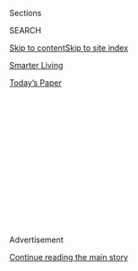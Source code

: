 <div id="app">

<div>

<div>

<div>

<div class="NYTAppHideMasthead css-1q2w90k e1suatyy0">

<div class="section css-ui9rw0 e1suatyy2">

<div class="css-eph4ug er09x8g0">

<div class="css-6n7j50">

</div>

<span class="css-1dv1kvn">Sections</span>

<div class="css-10488qs">

<span class="css-1dv1kvn">SEARCH</span>

</div>

[Skip to content](#site-content)[Skip to site index](#site-index)

</div>

<div id="masthead-section-label" class="css-1wr3we4 eaxe0e00">

[Smarter Living](https://www.nytimes.com/section/smarter-living)

</div>

<div class="css-10698na e1huz5gh0">

</div>

</div>

<div id="masthead-bar-one" class="section hasLinks css-15hmgas e1csuq9d3">

<div class="css-uqyvli e1csuq9d0">

</div>

<div class="css-1uqjmks e1csuq9d1">

</div>

<div class="css-9e9ivx">

[](https://myaccount.nytimes.com/auth/login?response_type=cookie&client_id=vi)

</div>

<div class="css-1bvtpon e1csuq9d2">

[Today’s Paper](https://www.nytimes.com/section/todayspaper)

</div>

</div>

</div>

</div>

<div data-aria-hidden="false">

<div id="site-content" role="main">

<div>

<div class="css-1aor85t" style="opacity:0.000000001;z-index:-1;visibility:hidden">

<div class="css-1hqnpie">

<div class="css-epjblv">

<span class="css-17xtcya">[Smarter
Living](/section/smarter-living)</span><span class="css-x15j1o">|</span><span class="css-fwqvlz">You’re
Tracked Everywhere You Go Online. Use This Guide to Fight Back.</span>

</div>

<div class="css-k008qs">

<div class="css-1iwv8en">

<span class="css-18z7m18"></span>

<div>

</div>

</div>

<span class="css-1n6z4y">https://nyti.ms/2pQsvas</span>

<div class="css-1705lsu">

<div class="css-4xjgmj">

<div class="css-4skfbu" role="toolbar" data-aria-label="Social Media Share buttons, Save button, and Comments Panel with current comment count" data-testid="share-tools">

  - 
  - 
  - 
  - 
    
    <div class="css-6n7j50">
    
    </div>

  - 

</div>

</div>

</div>

</div>

</div>

</div>

<div id="NYT_TOP_BANNER_REGION" class="css-13pd83m">

</div>

<div id="top-wrapper" class="css-1sy8kpn">

<div id="top-slug" class="css-l9onyx">

Advertisement

</div>

[Continue reading the main story](#after-top)

<div class="ad top-wrapper" style="text-align:center;height:100%;display:block;min-height:250px">

<div id="top" class="place-ad" data-position="top" data-size-key="top">

</div>

</div>

<div id="after-top">

</div>

</div>

<div>

<div id="sponsor-wrapper" class="css-1hyfx7x">

<div id="sponsor-slug" class="css-19vbshk">

Supported by

</div>

[Continue reading the main story](#after-sponsor)

<div id="sponsor" class="ad sponsor-wrapper" style="text-align:center;height:100%;display:block">

</div>

<div id="after-sponsor">

</div>

</div>

<div class="css-186x18t">

</div>

<div class="css-1vkm6nb ehdk2mb0">

# You’re Tracked Everywhere You Go Online. Use This Guide to Fight Back.

</div>

You can’t stop all of it, but you don’t have to give up.

<div class="css-79elbk" data-testid="photoviewer-wrapper">

<div class="css-z3e15g" data-testid="photoviewer-wrapper-hidden">

</div>

<div class="css-1a48zt4 ehw59r15" data-testid="photoviewer-children">

![<span class="css-cnj6d5 e1z0qqy90" itemprop="copyrightHolder"><span class="css-1ly73wi e1tej78p0">Credit...</span><span><span>Rose
Wong</span></span></span>](https://static01.nyt.com/images/2019/12/02/smarter-living/02sl_newsletter-digital/25sl_newsletter-articleLarge.jpg?quality=75&auto=webp&disable=upscale)

</div>

</div>

<div class="css-18e8msd">

<div class="css-vp77d3 epjyd6m0">

<div class="css-hus3qt ey68jwv0" data-aria-hidden="true">

[![Tim
Herrera](https://static01.nyt.com/images/2018/12/07/multimedia/author-tim-herrera/author-tim-herrera-thumbLarge.png
"Tim Herrera")](https://www.nytimes.com/by/tim-herrera)

</div>

<div class="css-1baulvz">

By [<span class="css-1baulvz last-byline" itemprop="name">Tim
Herrera</span>](https://www.nytimes.com/by/tim-herrera)

</div>

</div>

  - 
    
    <div class="css-ld3wwf e16638kd2">
    
    Published Nov. 24, 2019Updated Nov. 29, 2019
    
    </div>

  - 
    
    <div class="css-4xjgmj">
    
    <div class="css-pvvomx" role="toolbar" data-aria-label="Social Media Share buttons, Save button, and Comments Panel with current comment count" data-testid="share-tools">
    
      - 
      - 
      - 
      - 
        
        <div class="css-6n7j50">
        
        </div>
    
      - 
    
    </div>
    
    </div>

</div>

</div>

<div class="section meteredContent css-1r7ky0e" name="articleBody" itemprop="articleBody">

<div class="css-1fanzo5 StoryBodyCompanionColumn">

<div class="css-53u6y8">

*Welcome to the Smarter Living newsletter\! Every Monday, S.L. editor*
[*Tim Herrera*](https://twitter.com/timherrera) *emails readers with
tips and advice for living a better, more fulfilling life.* [*Sign up
here*](https://www.nytimes.com/newsletters/smarter-living?module=inline)
*to get it in your inbox.*

[Here are some mildly terrifying
things](https://twitter.com/TimHerrera/status/1195067771463360512) I
learned when I recently did an online privacy checkup: Google was
sharing my creditworthiness with third parties. If you want Target to
[stop sharing your
information](https://twitter.com/TimHerrera/status/1195075728859156481)
with marketers, you have to call them. And, my favorite: If you would
like Hearst, the publishing giant, to stop sharing your physical mailing
address with third parties, you have to [mail a physical
letter](https://twitter.com/TimHerrera/status/1195070845967851521) with
your request to the company’s lawyers.

Cool cool cool.

I was inspired by [this
story](https://www.nytimes.com/2019/11/04/business/secret-consumer-score-access.html)
my colleague [Kashmir Hill](https://www.nytimes.com/by/kashmir-hill)
wrote this month about the company Sift, which collects your consumer
data and analyzes then scores your transactions.

“As consumers, we all have ‘secret scores’: hidden ratings that
determine how long each of us waits on hold when calling a business,
whether we can return items at a store, and what type of service we
receive,” Ms. Hill wrote. “A low score sends you to the back of the
queue; high scores get you elite treatment.” (If you’re interested, you
can request your own secret dossier by emailing <privacy@sift.com>,
though the company is backed up because of the “recent press coverage.”
It took them two weeks to respond to my request.)

</div>

</div>

<div class="css-1fanzo5 StoryBodyCompanionColumn">

<div class="css-53u6y8">

## Surprised? We were, too

Like many people, I was a little stunned at the intimate level of data
that was being collected. Ms. Hill was, too.

“I know that we are tracked in surprising ways, and have reported on
those surprising ways extensively, but even I was shocked to get a
400-page file on myself back from a company I’d never heard of,” she
told me. “It was bizarre to see what I had ordered from an Indian
restaurant three years ago in the report and disturbing to find all the
private Airbnb messages that I had sent to hosts. I didn’t think any
company beyond Airbnb would have that data.”

It’s no secret that we’re being tracked everywhere online. We all know
this; every one of us has a story about an alarmingly specific ad
appearing on Facebook, or a directly targeted Amazon promo following us
around the internet. But as internet-connect devices become more
prevalent in our everyday lives — think smart TVs, smart speakers and
smart refrigerators, for example — and as our reliance on smartphones
increases, we’re just creating so much more data than we used to, said
Bennett Cyphers, a staff technologist at the [Electronic Frontier
Foundation](https://www.eff.org/), a nonprofit digital rights
organization that advocates for consumer online privacy.

“There are just more streams of data out there to be aggregated and tied
to profiles and sold,” Mr. Cyphers said. “Because people don’t realize
that their car is collecting data about their location and sending it
off to some server somewhere, they’re less likely to think about that,
and companies are less likely to be held accountable for that kind of
thing.”

He added: “Information is being shared completely haphazardly, and
there’s no accountability at any stage, especially in America.”

</div>

</div>

<div class="css-1fanzo5 StoryBodyCompanionColumn">

<div class="css-53u6y8">

## Who cares? I have nothing to hide

We’ve all heard that one before.

“The only people I’ve heard say, ‘Who cares?’ are people who don’t
understand the scope of the problem,” Mr. Cyphers said.

“A lot of the tracking systems out there make it easier for law
enforcement to gather data without warrants,” he said. “A lot of
trackers sell data directly to law enforcement and to Immigrations and
Customs Enforcement. I think the bottom line is that it’s creepy at
best. It enables manipulative advertising and political messaging in
ways that make it a lot easier for the messengers to be unaccountable.
It enables discriminatory advertising without a lot of accountability,
and in the worst cases it can put real people in real danger.”

*\[Like what you’re reading?* [*Sign up
here*](https://www.nytimes.com/newsletters/smarter-living?module=inline)
*for the Smarter Living newsletter to get stories like this (and much
more\!) delivered straight to your inbox every Monday morning.\]*

Still, there are signs that things could be improving, if slowly. The
[Cambridge Analytica
scandal](https://www.nytimes.com/2018/04/04/us/politics/cambridge-analytica-scandal-fallout.html),
Mr. Cyphers said, “dredged up the worst parts of the industry into the
press and popular knowledge,” which in some ways forced companies and
lawmakers to acknowledge the issue. Sweeping changes, such as the
[California Consumer Privacy
Act](https://www.nytimes.com/2018/06/28/technology/california-online-privacy-law.html?module=inline)
and Europe’s
[GDPR](https://www.nytimes.com/2018/05/24/technology/europe-gdpr-privacy.html),
have led the way in giving internet users new rights and protections,
and Mr. Cyphers said that “popular awareness and the techlash has opened
up room for real regulation.”

But we’re a long way from a privacy utopia.

“As long as you can make a buck and what you’re doing isn’t illegal,”
Mr. Cyphers said, “someone’s going to do it.”

## What can I do?

First, be more cautious of the information you voluntary hand over.

“Don’t hand over data unless you have to\!” Ms. Hill said. “If a store
asks for your email address or ZIP code, say no. When Facebook asks you
to upload your contact book, don’t do it. If you’re buying some
sensitive product (prenatal vitamins, medication), don’t use your store
loyalty card and use cash.”

Added Mr. Cyphers: “Think hard before you enter your email into a form
online about why the company actually needs your email and what they
might do with it. You can lie. It’s not illegal to put a fake email, or
a fake phone number or a fake name in the vast majority of services you
sign up for,” he said. “There’s no reason they need it, there’s no
reason you have to give it to them.”

</div>

</div>

<div class="css-1fanzo5 StoryBodyCompanionColumn">

<div class="css-53u6y8">

Beyond being more wary of handing out your data, there are some things
you can do about the data that is already out there — and now we come
back to that privacy checkup I mentioned earlier.

One of the best resources for opting out of advertiser tracking is the
website [simpleoptout.com](https://simpleoptout.com/), which provides
links to the opt-out pages for some of the most popular destinations
online — places that are definitely tracking you as you read this.

Some of the major ones you should opt out of right now include:

  - [OptOutPrescreen.com](https://simpleoptout.com/#optoutprescreen.com)

  - [PayPal](https://simpleoptout.com/#paypal)

  - [Spokeo](https://simpleoptout.com/#spokeo)

  - [Visa](https://simpleoptout.com/#visa)

  - [Lexis-Nexis](https://simpleoptout.com/#lexis-nexis)

  - [WhitePages.com](https://simpleoptout.com/#whitepages.com)

  - [Apple](https://simpleoptout.com/#apple)

  - [Yahoo](https://simpleoptout.com/#yahoo/oath)

  - [Amazon](https://simpleoptout.com/#amazon.com)

  - [Microsoft](https://simpleoptout.com/#microsoft)

  - [Verizon](https://simpleoptout.com/#verizon)

  - [AT\&T](https://simpleoptout.com/#at&t)

  - [Chase](https://simpleoptout.com/#chase)

  - [YouTube](https://simpleoptout.com/#youtube)

  - [Comcast Xfinity](https://simpleoptout.com/#comcast-xfinity)

  - [Google](https://simpleoptout.com/#google) (This one will take a
    while, it’s a labyrinth of menus and settings.)

  - [Bank of America](https://simpleoptout.com/#bank-of-america)

Additionally, do a checkup of how social media sites are using your
data:

  - [Facebook](https://simpleoptout.com/#facebook)

  - [Twitter](https://simpleoptout.com/#twitter)

  - [LinkedIn](https://simpleoptout.com/#linkedin)

  - [Reddit](https://simpleoptout.com/#reddit)

There are also extensions you can install to your web browser to prevent
some online tracking. The [EFF](https://www.eff.org/) has built two
tools you should install — [Privacy
Badger](https://www.eff.org/privacybadger) and [HTTPS
Everywhere](https://www.eff.org/https-everywhere) — and also recommends
the extension [uBlock
Origin](https://github.com/gorhill/uBlock#ublock-origin). The EFF also
has [this guide to Surveillance Self-Defense](https://ssd.eff.org/),
which has an extensive library of guides to protecting yourself online.
And as for your general browsing, think about using [Mozilla’s
Firefox](https://www.mozilla.org/en-US/firefox/new/) if you don’t
already; [this story from The Washington
Post](https://www.washingtonpost.com/technology/2019/06/21/google-chrome-has-become-surveillance-software-its-time-switch/)
will tell you why.

Your smartphone is a whole other game of cat and mouse, but there are a
few basic things everyone should do. [This guide from USA Today is a
perfect place to
start](https://www.usatoday.com/story/tech/columnist/komando/2019/02/14/your-smartphone-tracking-you-how-stop-sharing-data-ads/2839642002/),
whether you have an iPhone or Android device.

Phew\! It’s a lot, I know, and unfortunately we’re only scratching the
surface; protecting your privacy is a never-ending process that requires
constant vigilance. But each of these steps is worth the time
investment, and perhaps the most important thing to keep in mind: Don’t
let yourself be lulled into a false sense of security.

“I wish I could say it has changed my behavior,” Ms. Hill said when I
asked her if reporting her story on Sift has changed her online
behavior, “but what’s become clearer and clearer to me in reporting on
privacy over the last decade is that you can’t completely stop the data
collection (unless you go live in a dark cave sans power).”

She added: “But at the end of the day, there is little we can do as
individuals; there’s really a need for change on a more systemic level
to give us more control over our data.”

</div>

</div>

<div class="css-1fanzo5 StoryBodyCompanionColumn">

<div class="css-53u6y8">

I want to hear about your experiences as you do a checkup on your
digital privacy. Tell me on Twiter
[@timherrera](https://twitter.com/timherrera).

Thanks, have a great week\!

— Tim

</div>

</div>

<div>

</div>

<div class="css-1fanzo5 StoryBodyCompanionColumn">

<div class="css-53u6y8">

-----

### Tip of the Week

*This week I’ve invited the writer* [*Kate
Oczypok*](https://twitter.com/OczyKate) *to teach how to make the
perfect table centerpiece.*

With the holiday season now upon us, I’m starting to think about what
I’d like my holiday table to look like. And if there’s one part of a
festive table that makes for great conversation, it’s a gorgeous
centerpiece.

If you’re fretting about the last piece of the puzzle for your holiday
dinner, here are three ideas for the perfect centerpiece this season.

**Use your space wisely**

If you live in a small apartment, chances are you’re not going to go for
a big, cascading centerpiece. Wirecutter, a New York Times company that
reviews and recommends products, suggests using [tea lights in
votives](https://thewirecutter.com/lists/how-to-set-the-table-for-your-first-dinner-party/)
to set the mood; they won’t drip wax on the table and since they’re
shorter candles, guests can see one another across the table. Also, the
centerpiece won’t look as if it’s overpowering your entire apartment.

**Think outside the box**

When our dog passed away last spring, my boyfriend and I were
overwhelmed by the generosity of friends and family. Our loved ones had
sent us five bouquets of flowers and we didn’t know what to do with all
of them. Since Easter was just days away and we had friends coming for
dinner, we put a leaf on our dining table and lined the center of it
with the bouquets. It was a beautiful tribute to our dear old Moe.

**Go for the unusual**

If what you choose to put at the center of your table is unusual,
chances are it will be a great icebreaker, especially for guests who
don’t know one another. This [Air Plant
Trio](https://www.thesill.com/products/air-plant-assortment-1?variant=30392047239273)
is small and just oddly shaped enough to encourage some fun dinner talk.
They come with eight different choices for planter color, too, and they
look great [grouped
together](https://thewirecutter.com/gifts/best-hostess-gifts/) on a
holiday table.

</div>

</div>

</div>

<div>

</div>

<div>

</div>

<div>

</div>

<div>

<div id="bottom-wrapper" class="css-1ede5it">

<div id="bottom-slug" class="css-l9onyx">

Advertisement

</div>

[Continue reading the main story](#after-bottom)

<div id="bottom" class="ad bottom-wrapper" style="text-align:center;height:100%;display:block;min-height:90px">

</div>

<div id="after-bottom">

</div>

</div>

</div>

</div>

</div>

## Site Index

<div>

</div>

## Site Information Navigation

  - [© <span>2020</span> <span>The New York Times
    Company</span>](https://help.nytimes.com/hc/en-us/articles/115014792127-Copyright-notice)

<!-- end list -->

  - [NYTCo](https://www.nytco.com/)
  - [Contact
    Us](https://help.nytimes.com/hc/en-us/articles/115015385887-Contact-Us)
  - [Work with us](https://www.nytco.com/careers/)
  - [Advertise](https://nytmediakit.com/)
  - [T Brand Studio](http://www.tbrandstudio.com/)
  - [Your Ad
    Choices](https://www.nytimes.com/privacy/cookie-policy#how-do-i-manage-trackers)
  - [Privacy](https://www.nytimes.com/privacy)
  - [Terms of
    Service](https://help.nytimes.com/hc/en-us/articles/115014893428-Terms-of-service)
  - [Terms of
    Sale](https://help.nytimes.com/hc/en-us/articles/115014893968-Terms-of-sale)
  - [Site Map](https://spiderbites.nytimes.com)
  - [Help](https://help.nytimes.com/hc/en-us)
  - [Subscriptions](https://www.nytimes.com/subscription?campaignId=37WXW)

</div>

</div>

</div>

</div>
